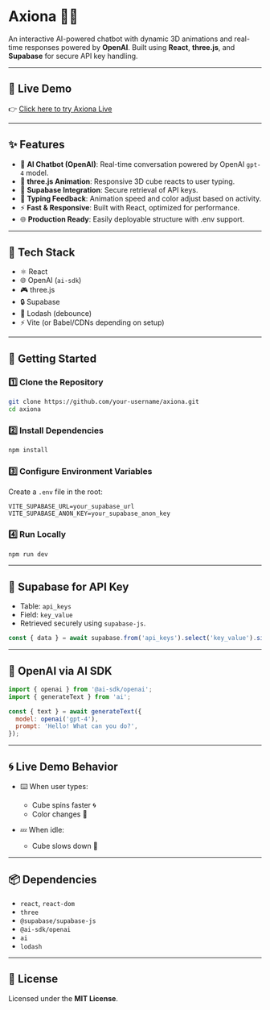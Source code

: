 
# Axiona 🧠✨  
An interactive AI-powered chatbot with dynamic 3D animations and real-time responses powered by **OpenAI**. Built using **React**, **three.js**, and **Supabase** for secure API key handling.

---

## 🔗 Live Demo  
👉 [Click here to try Axiona Live]((https://your-live-link.com)(https://axiona-eta.vercel.app/))

---

## ✨ Features

- 🤖 **AI Chatbot (OpenAI)**: Real-time conversation powered by OpenAI `gpt-4` model.
- 🎨 **three.js Animation**: Responsive 3D cube reacts to user typing.
- 🔐 **Supabase Integration**: Secure retrieval of API keys.
- 💬 **Typing Feedback**: Animation speed and color adjust based on activity.
- ⚡ **Fast & Responsive**: Built with React, optimized for performance.
- 🌐 **Production Ready**: Easily deployable structure with .env support.

---

## 🧰 Tech Stack

- ⚛️ React
- 🌐 OpenAI (`ai-sdk`)
- 🎮 three.js
- 🔒 Supabase
- 🧠 Lodash (debounce)
- ⚡ Vite (or Babel/CDNs depending on setup)

---

## 🚀 Getting Started

### 1️⃣ Clone the Repository

```bash
git clone https://github.com/your-username/axiona.git
cd axiona
````

### 2️⃣ Install Dependencies

```bash
npm install
```

### 3️⃣ Configure Environment Variables

Create a `.env` file in the root:

```env
VITE_SUPABASE_URL=your_supabase_url
VITE_SUPABASE_ANON_KEY=your_supabase_anon_key
```

### 4️⃣ Run Locally

```bash
npm run dev
```

---

## 🔑 Supabase for API Key

* Table: `api_keys`
* Field: `key_value`
* Retrieved securely using `supabase-js`.

```js
const { data } = await supabase.from('api_keys').select('key_value').single();
```

---

## 🧠 OpenAI via AI SDK

```js
import { openai } from '@ai-sdk/openai';
import { generateText } from 'ai';

const { text } = await generateText({
  model: openai('gpt-4'),
  prompt: 'Hello! What can you do?',
});
```

---

## 🌀 Live Demo Behavior

* ⌨️ When user types:

  * Cube spins faster 🌀
  * Color changes 🌈

* 💤 When idle:

  * Cube slows down 🧊

---

## 📦 Dependencies

* `react`, `react-dom`
* `three`
* `@supabase/supabase-js`
* `@ai-sdk/openai`
* `ai`
* `lodash`

---

## 🧾 License

Licensed under the **MIT License**.


